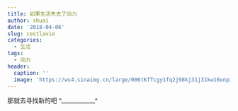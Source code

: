```yaml
---
title: 如果生活失去了动力
author: shuai
date: '2018-04-06'
slug: cestlavie
categories:
  - 生活
tags:
  - 动力
header:
  caption: ''
  image: 'https://ws4.sinaimg.cn/large/006tKfTcgy1fq2j98kj31j31kw16onpi.jpg'
---
```


那就去寻找新的吧 ^____________^

